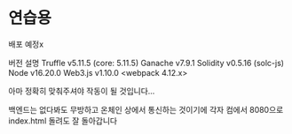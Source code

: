 # 연습용
배포 예정x

버전 설명
Truffle v5.11.5 (core: 5.11.5)
Ganache v7.9.1
Solidity v0.5.16 (solc-js)
Node v16.20.0
Web3.js v1.10.0
<webpack 4.12.x>

아마 정확히 맞춰주셔야 작동이 될 것입니다...

백엔드는 없다봐도 무방하고 온체인 상에서 통신하는 것이기에 
각자 컴에서 8080으로 index.html 돌려도 잘 돌아갑니다
